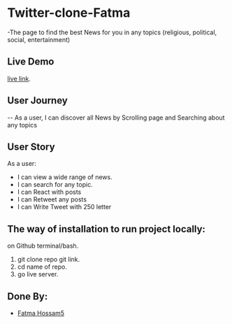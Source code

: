 # Twitter-clone-Fatma
-The page to find the best News for you in any topics 
(religious, political, social, entertainment)


## Live Demo
[live link]( https://gsg-fc03.github.io/Twitter-clone-Fatma/).




## User Journey

-- As a user, I can discover all News by Scrolling page and Searching about any topics 



## User Story
As a user:
* I can view a wide range of news.
* I can search for any topic.
* I can React with posts 
* I can Retweet any posts
* I can Write Tweet with 250 letter


## The way of installation to run project locally:
on Github terminal/bash.
1. git clone repo git link.
2. cd name of repo.
3. go live server.


## Done By:

* [Fatma Hossam5](https://github.com/FatmaHossam5)


